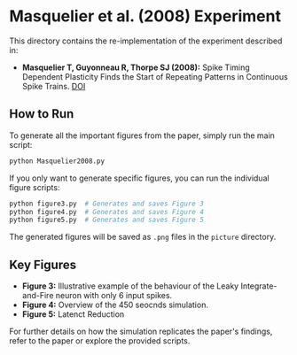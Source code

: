 # Masquelier et al. (2008) Experiment

This directory contains the re-implementation of the experiment described in:

- **Masquelier T, Guyonneau R, Thorpe SJ (2008):** Spike Timing Dependent Plasticity Finds the Start of Repeating Patterns in Continuous Spike Trains. [DOI](https://doi.org/10.1371/journal.pone.0001377)

## How to Run

To generate all the important figures from the paper, simply run the main script:

```bash
python Masquelier2008.py
```

If you only want to generate specific figures, you can run the individual figure scripts:

```bash
python figure3.py  # Generates and saves Figure 3
python figure4.py  # Generates and saves Figure 4
python figure5.py  # Generates and saves Figure 5
```

The generated figures will be saved as `.png` files in the `picture` directory.

## Key Figures

- **Figure 3:** Illustrative example of the behaviour of the Leaky Integrate-and-Fire neuron with only 6 input spikes.
- **Figure 4:** Overview of the 450 seocnds simulation.
- **Figure 5:** Latenct Reduction

For further details on how the simulation replicates the paper's findings, refer to the paper or explore the provided scripts.
